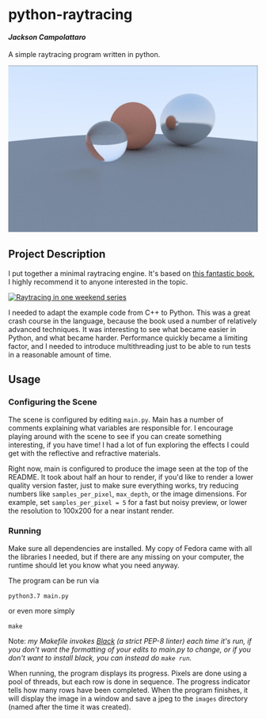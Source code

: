 # python-raytracing
#### *Jackson Campolattaro*
A simple raytracing program written in python.

![A small scene](https://raw.githubusercontent.com/JacksonCampolattaro/python-raytracing/master/images/2020-05-01%2015%3A49%3A34.404471.jpg?token=AKIHG2WIA6RWAJ4EYKQLR6K6WW47C)

## Project Description

I put together a minimal raytracing engine.
It's based on [this fantastic book](https://raytracing.github.io/books/RayTracingInOneWeekend.html),
I highly recommend it to anyone interested in the topic.

[![Raytracing in one weekend series](https://raytracing.github.io/images/RTOneWeekend.jpg)](https://raytracing.github.io/)

I needed to adapt the example code from C++ to Python.
This was a great crash course in the language,
because the book used a number of relatively advanced techniques.
It was interesting to see what became easier in Python, 
and what became harder.
Performance quickly became a limiting factor,
and I needed to introduce multithreading 
just to be able to run tests in a reasonable amount of time.

## Usage

### Configuring the Scene

The scene is configured by editing `main.py`.
Main has a number of comments explaining what variables are responsible for.
I encourage playing around with the scene to see if you can create something interesting, if you have time!
I had a lot of fun exploring the effects I could get with the reflective and refractive materials.

Right now, main is configured to produce the image seen at the top of the README.
It took about half an hour to render, 
if you'd like to render a lower quality version faster, 
just to make sure everything works,
try reducing numbers like 
`samples_per_pixel`, `max_depth`, or the image dimensions.
For example, set `samples_per_pixel = 5` for a fast but noisy preview,
or lower the resolution to 100x200 for a near instant render.


### Running

Make sure all dependencies are installed.
My copy of Fedora came with all the libraries I needed, 
but if there are any missing on your computer, 
the runtime should let you know what you need anyway.

The program can be run via
```
python3.7 main.py
```
or even more simply
```
make
```
Note: *my Makefile invokes [Black](https://github.com/psf/black) (a strict PEP-8 linter) each time it's run, if you don't want the formatting of your edits to main.py to change, or if you don't want to install black, you can instead do `make run`.*

When running, the program displays its progress. 
Pixels are done using a pool of threads, 
but each row is done in sequence.
The progress indicator tells how many rows have been completed.
When the program finishes, it will display the image in a window
and save a jpeg to the `images` directory (named after the time it was created).
